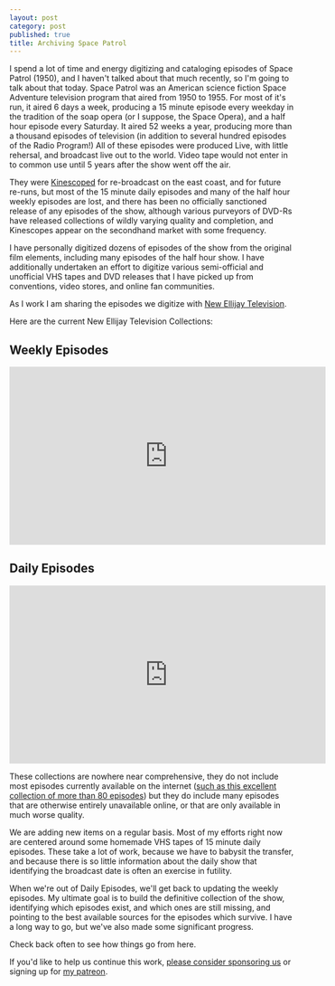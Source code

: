 ```yaml
---
layout: post
category: post
published: true
title: Archiving Space Patrol
---
```

I spend a lot of time and energy digitizing and cataloging episodes of Space Patrol (1950), and I haven't talked about that much recently, so I'm going to talk about that today. Space Patrol was an American science fiction Space Adventure television program that aired from 1950 to 1955. For most of it's run, it aired 6 days a week, producing a 15 minute episode every weekday in the tradition of the soap opera (or I suppose, the Space Opera), and a half hour episode every Saturday. It aired 52 weeks a year, producing more than a thousand episodes of television (in addition to several hundred episodes of the Radio Program!) All of these episodes were produced Live, with little rehersal, and broadcast live out to the world. Video tape would not enter in to common use until 5 years after the show went off the air. 

They were [Kinescoped](https://en.wikipedia.org/wiki/Kinescope) for re-broadcast on the east coast, and for future re-runs, but most of the 15 minute daily episodes and many of the half hour weekly episodes are lost, and there has been no officially sanctioned release of any episodes of the show, although various purveyors of DVD-Rs have released collections of wildly varying quality and completion, and Kinescopes appear on the secondhand market with some frequency. 

I have personally digitized dozens of episodes of the show from the original film elements, including many episodes of the half hour show. I have additionally undertaken an effort to digitize various semi-official and unofficial VHS tapes and DVD releases that I have picked up from conventions, video stores, and online fan communities. 

As I work I am sharing the episodes we digitize with [New Ellijay Television](https://newellijay.tv). 

Here are the current New Ellijay Television Collections:

## Weekly Episodes

<iframe title="Space Patrol (weekly)" width="560" height="315" src="https://vod.newellijay.tv/video-playlists/embed/76e6eab9-b79b-491c-b037-f218a520c358" frameborder="0" allowfullscreen="" sandbox="allow-same-origin allow-scripts allow-popups"></iframe>

## Daily Episodes 

<iframe title="Space Patrol (daily)" width="560" height="315" src="https://vod.newellijay.tv/video-playlists/embed/bda0903a-e81c-4b82-acb7-93c68a7b8600" frameborder="0" allowfullscreen="" sandbox="allow-same-origin allow-scripts allow-popups"></iframe>

These collections are nowhere near comprehensive, they do not include most episodes currently available on the internet ([such as this excellent collection of more than 80 episodes](https://archive.org/details/space-patrol-s-01e-01-low-480x-360p)) but they do include many episodes that are otherwise entirely unavailable online, or that are only available in much worse quality. 

We are adding new items on a regular basis. Most of my efforts right now are centered around some homemade VHS tapes of 15 minute daily episodes. These take a lot of work, because we have to babysit the transfer, and because there is so little information about the daily show that identifying the broadcast date is often an exercise in futility. 

When we're out of Daily Episodes, we'll get back to updating the weekly episodes. My ultimate goal is to build the definitive collection of the show, identifying which episodes exist, and which ones are still missing, and pointing to the best available sources for the episodes which survive. I have a long way to go, but we've also made some significant progress. 

Check back often to see how things go from here. 

If you'd like to help us continue this work, [please consider sponsoring us](https://newellijay.tv/sponsor) or signing up for [my patreon](https://patreon.com/ajroach42).
